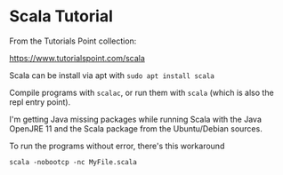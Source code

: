 
# Scala Tutorial

From the Tutorials Point collection: 

https://www.tutorialspoint.com/scala

Scala can be install via apt with `sudo apt install scala` 


Compile programs with `scalac`, or run them with `scala` 
(which is also the repl entry point).

I'm getting Java missing packages while running Scala with the Java
OpenJRE 11 and the Scala package from the Ubuntu/Debian sources.

To run the programs without error, there's this workaround


```
scala -nobootcp -nc MyFile.scala
```


